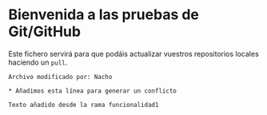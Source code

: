 # Bienvenida a las pruebas de Git/GitHub

Este fichero servirá para que podáis actualizar vuestros repositorios locales haciendo un `pull`.

`Archivo modificado por: Nacho`


`* Añadimos esta línea para generar un conflicto`

`Texto añadido desde la rama funcionalidad1`